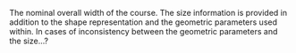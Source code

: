The nominal overall width of the course. The size information is provided in addition to the shape representation and the geometric parameters used within. In cases of inconsistency between the geometric parameters and the size...?
